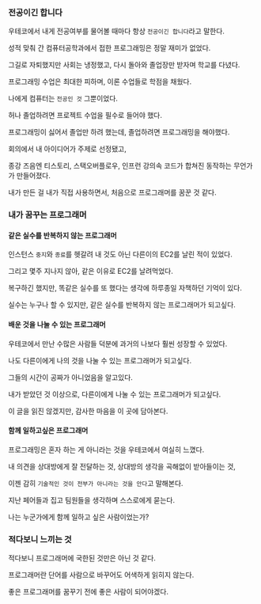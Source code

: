 ### 전공이긴 합니다
우테코에서 내게 전공여부를 물어볼 때마다 항상 `전공이긴 합니다`라고 말한다.

성적 맞춰 간 컴퓨터공학과에서 접한 프로그래밍은 정말 재미가 없었다.

그길로 자퇴했지만 사회는 냉정했고, 다시 돌아와 졸업장만 받자며 학교를 다녔다.

프로그래밍 수업은 최대한 피하며, 이론 수업들로 학점을 채웠다.

나에게 컴퓨터는 `전공인 것` 그뿐이었다.


허나 졸업하려면 프로젝트 수업을 필수로 들어야 했다.

프로그래밍이 싫어서 졸업만 하려 했는데, 졸업하려면 프로그래밍을 해야했다.

회의에서 내 아이디어가 주제로 선정됐고,

종강 즈음엔 티스토리, 스택오버플로우, 인프런 강의속 코드가 합쳐진 동작하는 무언가가 만들어졌다.

내가 만든 걸 내가 직접 사용하면서, 처음으로 프로그래머를 꿈꾼 것 같다.


### 내가 꿈꾸는 프로그래머
#### 같은 실수를 반복하지 않는 프로그래머
인스턴스 `중지`와 `종료`를 헷갈려 내 것도 아닌 다른이의 EC2를 날린 적이 있었다.

그리고 몇주 지나지 않아, 같은 이유로 EC2를 날려먹었다.

복구하긴 했지만, 똑같은 실수를 또 했다는 생각에 하루종일 자책하던 기억이 있다.

실수는 누구나 할 수 있지만, 같은 실수를 반복하지 않는 프로그래머가 되고싶다.

#### 배운 것을 나눌 수 있는 프로그래머
우테코에서 만난 수많은 사람들 덕분에 과거의 나보다 훨씬 성장할 수 있었다.

나도 다른이에게 나의 것을 나눌 수 있는 프로그래머가 되고싶다.

그들의 시간이 공짜가 아니었음을 알고있다.

내가 받았던 것 이상으로, 다른이에게 나눌 수 있는 프로그래머가 되고싶다.

이 글을 읽진 않겠지만, 감사한 마음을 이 곳에 담아본다.

#### 함께 일하고싶은 프로그래머
프로그래밍은 혼자 하는 게 아니라는 것을 우테코에서 여실히 느꼈다.

내 의견을 상대방에게 잘 전달하는 것, 상대방의 생각을 곡해없이 받아들이는 것,

이젠 감히 `기술적인 것이 전부가 아니라는 것을 안다`고 말해본다.

지난 페어들과 집고 팀원들을 생각하며 스스로에게 묻는다.

나는 누군가에게 함께 일하고 싶은 사람이었는가?

### 적다보니 느끼는 것
적다보니 프로그래머에 국한된 것만은 아닌 것 같다.

프로그래머란 단어를 사람으로 바꾸어도 어색하게 읽히지 않는다.

좋은 프로그래머를 꿈꾸기 전에 좋은 사람이 되어야겠다.
